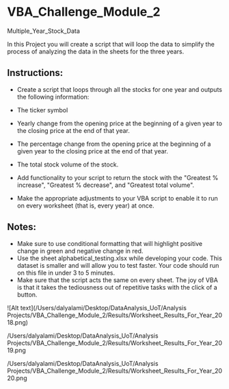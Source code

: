 # VBA_Challenge_Module_2
Multiple_Year_Stock_Data

In this Project you will create a script that will loop the data to simplify the process of analyzing the data in the sheets for the three years.


## Instructions:

* Create a script that loops through all the stocks for one year and outputs the following information:

* The ticker symbol

* Yearly change from the opening price at the beginning of a given year to the closing price at the end of that year.

* The percentage change from the opening price at the beginning of a given year to the closing price at the end of that year.

* The total stock volume of the stock. 

* Add functionality to your script to return the stock with the "Greatest % increase", "Greatest % decrease", and "Greatest total volume".

* Make the appropriate adjustments to your VBA script to enable it to run on every worksheet (that is, every year) at once.

## Notes:

* Make sure to use conditional formatting that will highlight positive change in green and negative change in red.
* Use the sheet alphabetical_testing.xlsx while developing your code. This dataset is smaller and will allow you to test faster. Your code should run on this file in under 3 to 5 minutes.
* Make sure that the script acts the same on every sheet. The joy of VBA is that it takes the tediousness out of repetitive tasks with the click of a button.

![Alt text](/Users/dalyalami/Desktop/DataAnalysis_UoT/Analysis Projects/VBA_Challenge_Module_2/Results/Worksheet_Results_For_Year_2018.png)

/Users/dalyalami/Desktop/DataAnalysis_UoT/Analysis Projects/VBA_Challenge_Module_2/Results/Worksheet_Results_For_Year_2019.png

/Users/dalyalami/Desktop/DataAnalysis_UoT/Analysis Projects/VBA_Challenge_Module_2/Results/Worksheet_Results_For_Year_2020.png
